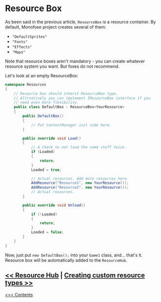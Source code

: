 # Resource Box

As been said in the previous article, `ResourceBox` is a resource container. By default, Monofoxe project creates several of them:

- `"DefaultSprites"`
- `"Fonts"`
- `"Effects"`
- `"Maps"`

Note that resource boxes aren't mandatory - you can create whatever resource system you want. But foxes do not recommend.

Let's look at an empty ResourceBox:

```c#
namespace Resources
{
	// Resource box should inherit ResourceBox type.
	// Altrnatively you can implement IResourceBox interface if you 
	// need even more flexibility.
	public class DefaultBox : ResourceBox<YourResource>
	{
		public DefaultBox()
		{
			// Put ContentManager init code here.
		}

		public override void Load()
		{
			// A check to not load the same stuff twice.
			if (Loaded)
			{
				return;
			}
			Loaded = true;

			// Actual resources. Add more resources here.
			AddResource("Resource1", new YourResource());
			AddResource("Resource2", new YourResource());
			// Actual resources.
		}

		public override void Unload()
		{
			if (!Loaded)
			{
				return;
			}
			Loaded = false;
		}
	}
}


```



Now, just put `new DefaultBox();` into your `Game1` class, and... that's it. Resource box will be automatically added to the `ResourceHub`.



## [<< Resource Hub](ResourceHub.md) | [Creating custom resource types >>](CreatingCustomResourceTypes.md) 

[<<< Contents](../Contents.md)

